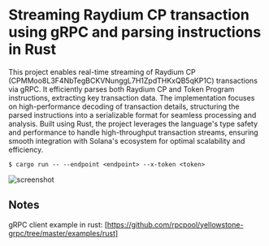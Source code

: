 # Streaming Raydium CP transaction using gRPC and parsing instructions in Rust

This project enables real-time streaming of Raydium CP (CPMMoo8L3F4NbTegBCKVNunggL7H1ZpdTHKxQB5qKP1C) transactions via gRPC. 
It efficiently parses both Raydium CP and Token Program instructions, extracting key transaction data. 
The implementation focuses on high-performance decoding of transaction details, 
structuring the parsed instructions into a serializable format for seamless processing and analysis.
Built using Rust, the project leverages the language's type safety and 
performance to handle high-throughput transaction streams,
ensuring smooth integration with Solana's ecosystem for optimal scalability and efficiency.

```
$ cargo run -- --endpoint <endpoint> --x-token <token>
```

![screenshot](assets/usage__screenshot.PNG?raw=true "Screenshot")

## Notes

gRPC client example in rust: [https://github.com/rpcpool/yellowstone-grpc/tree/master/examples/rust]
